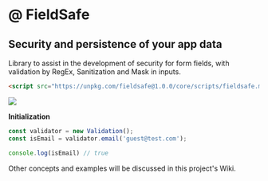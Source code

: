 # @ FieldSafe
## Security and persistence of your app data

Library to assist in the development of security for form fields, with validation by RegEx, Sanitization and Mask in inputs.

```html
<script src="https://unpkg.com/fieldsafe@1.0.0/core/scripts/fieldsafe.min.js"></script>
```

<img src="https://media.giphy.com/media/v1.Y2lkPTc5MGI3NjExYjM4NmJhNjgyN2UwODZmNGYxMzg5MjMzNmVmZDZhMjJmMGFiZmExOCZjdD1n/BCynwkFZDX85SsXSuR/giphy.gif">

__Initialization__

```js
const validator = new Validation();
const isEmail = validator.email('guest@test.com');

console.log(isEmail) // true
```

Other concepts and examples will be discussed in this project's Wiki.
